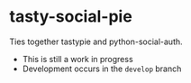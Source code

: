 tasty-social-pie
================

Ties together tastypie and python-social-auth.

- This is still a work in progress
- Development occurs in the `develop` branch
